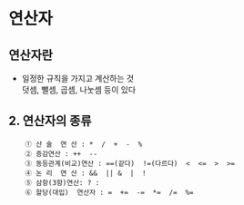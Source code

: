 # 연산자
## 연산자란  
- 일정한 규칙을 가지고 계산하는 것  
덧셈, 뺄셈, 곱셈, 나눗셈 등이 있다
## 2. 연산자의 종류
```
    ① 산 술  연 산 : *  /  +  -  %
    ② 증감연산 : ++  --
    ③ 동등관계(비교)연산 : ==(같다)  !=(다르다)  <  <=  >  >=
    ④ 논 리  연 산 : &&  || &  |  !
    ⑤ 삼항(3항)연산: ? :
    ⑥ 할당(대입)  연산자 : =  +=  -=  *=  /=  %=
```

